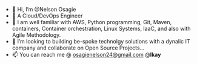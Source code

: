 - 👋 Hi, I’m @Nelson Osagie
- 👀 A Cloud/DevOps Engineer
- 🌱 I am well familiar with AWS, Python programming, Git, Maven, containers, Container orchestration, Linux Systems, IaaC, and also with Agile Methodology.
- 💞️ I’m looking to building be-spoke technolgy solutions with a dynalic IT company and collaborate on Open Source Projects...
- 📫 You can reach me @ osagienelson24@gmail.com @__Ikay__
